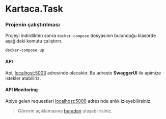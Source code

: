 # Kartaca.Task
### Projenin çalıştırılması
Projeyi indirdikten sonra `docker-compose` dosyasının bulunduğu klasörde aşağıdaki komutu çalıştırın.

    docker-compose up
  #### API
  Api, [localhost:5003](http://localhost:5003/) adresinde olacaktır. Bu adreste **SwaggerUl** ile apimize istekler atabiliriz.
   #### API Monitoring
  Apiye gelen requestleri [localhost:5000](http://localhost:5000/) adresinde anlık izleyebilirsiniz.
  

>  Görevin açıklamasına [buradan](https://github.com/AliYildizoz909/Kartaca.Task/blob/master/Kartaca.Task/task_desc.txt) ulaşabilirsiniz.
